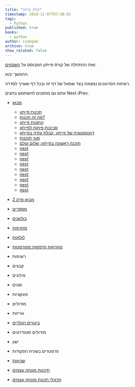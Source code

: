 ```yaml
---
title: "קורס פייתון"
timestamp: 2019-11-07T07:30:01
tags:
  - Python
published: true
books:
  - python
author: szabgab
archive: true
show_related: false
---
```



זאת ההתחלה של קורס פייתון המבוסס על [השקפים](https://code-maven.com/slides/python/).

ההמשך יבוא.

רשימת הסרטונים נמצאת בצד שמאל של דף זה ובכל דף ששייך לסדרה.

אתם גם מוזמנים להשתמש בחצים Next וPrev.


* [מבוא](/python-programming)
    * [תכנות פייתון](/python-programming)
    * [מה זה תכנות?](/python-what-is)
    * [התקנת פייתון](/python-installing)
    * [סביבות פיתוח לפייתון](/python-editors-and-ide)
    * [דוקומנטציה של פייתון, קבלת עזרה בפייתון](/python-documentation)
    * [סוגי תוכנות](/python-program-types)
    * [תוכנה ראשונה בפייתון: שלום עולם](/python-hello-world)
    * [next](/python-comments)
    * [next](/python-variables)
    * [next](/python-exercise-hello-world)
    * [next](/python-what-is-programming)
    * [next](/python-what-are-programming-languages)
    * [next](/python-value-types)
    * [next](/python-numerical-operations)
    * [next](/python-exercise-calculations)
    * [next](/python-solution-calculations)

* [מבוא פרק 2](/python-modules)
* [מספרים](/python-numbers)
* [בולאנים](/python-boolean-operators)
* [מחרוזות](/python-strings)
* [לולאות](/python-loops)
* [ מחרוזות הדפסות מפורמטות](/python-formatted-strings)
* רשימות
* קבצים
* מילונים
* סטים
* פונקציות
* מודולים
* אריזות
* [ביטויים רגולרים](/python-what-are-regexes)
* מודולים סטנדרטים
* ישון
* פרמטרים בשורת הפקודות
* [שגיאות](/python-exception-handling-hierarchy-of-calls)
* [תיכנות מונחה עצמים](/python-oop-what-is-oop)
* [תרגילי תכנות מונחה עצמים](https://code-maven.com/slides/python/exercise-oop-move)

<!--
## רשימות

    <li><a href=""></a></li>

<ol>
    <li>יצירת רשימה</li>
    <li>שליפת ערך מרשימה</li>
    <li>עדכון ערך ברשימה</li>
    <li>גישה לחתך של רשימה</li>
    <li>השמה והעתקה של רשימות</li>
    <li>האם ערך נמצה ברשימה?</li>
    <li>הוספת ערך באמצע הרשימה</li>
    <li>הוספת ערך בסוף הרשימה</li>
    <li>שליפת ערך מרשימה</li>
    <li>מעבר על כל הערכים של רשימה</li>
    <li>מעבר על האינדקסים של הרשימה</li>
    <li>תור</li>
    <li>מחסנית</li>
    <li>מיון רשימות</li>
    <li>מיון רשימה לפי ערך אחר</li>
    <li>טווחים (range)</li>
</ol>

## קבצים

<ol>
    <li>פתיחת קובץ לקריאה</li>
    <li>שם קובץ בשורת הפקודות</li>
    <li>קובץ שלא קיים</li>
    <li>טיפול בשגיאות בעת פתיחת קובץ וקריאה ממנו</li>
    <li>מעבר על מספר קבצים</li>
    <li>יצירת קובץ וכתיבה לקובץ</li>
    <li>הוספת שורות לקובץ קיים</li>
    <li>קבצים בינאריים</li>
    <li>בדיקה האם קובץ קיים</li>
</ol>

## מילון

<ol>
    <li>מה זה מילון בפייתון, לאיזו מטרה משתמשים במילון?</li>
    <li>יצירת מילון</li>
    <li>גישה לערכים במילון</li>
    <li>מעבר על כל המפתחות במילון</li>
    <li>בדיקת קיום של מפתח</li>
    <li>מחיקת מפתח ממילון</li>
    <li>רשימה של מילונים</li>
</ol>

## סטים

<ol>
    <li>פעולות על סטים</li>
</ol>

## פונקציות

<ol>
    <li>למה להשתמש בפונקציות</li>
    <li>הגדרת פונקציה פשוטה</li>
    <li>פרמטרים לפי מיקום</li>
    <li>פרמטרים לפי שם</li>
    <li>ברירת מחדל לערכים</li>
    <li>מספר לא מוגדר של פרמטרים</li>
    <li>זוגות של מפתח-ערך נוספים ברשימת הפרמטרים</li>
    <li>הגדרה כפולה של אותו שם לפונקציות ובכלל</li>
    <li>פונקציות רקורסיביות</li>
    <li>פונקצית פיבונצי</li>
    <li>דוקומנטציה של פונקציות</li>
</ol>

## מודולים

<ol>
    <li>מעבר משימוש בפונקציה בקובץ שבו היא מוגדרת לפונקציה שמוגדרת בקובץ אחר</li>
    <li>איך פייתון מוצא את הקובץ המתאים?</li>
    <li>דרכים שונות לשנות את רשימת המקומות בהם פייתון מחפש מודולים</li>
    <li>מסלול רלטיבי</li>
    <li>מסלול אבסולותי</li>
    <li>קומפילציה של מודולים</li>
    <li>יבוא מודולים בזמן ריצה</li>
    <li>יבוא מודולים לפי תנאים מסוימים</li>
    <li>מודול או סקריפת להרצה?</li>
    <li>האני של פייתון</li>
    <li>דוקטסט</li>
</ol>


## ביטויים רגולרים

<ol>
    <li>רגקסים</li>
    <li>התאמה של מספרים</li>
    <li>תפיסת מחרוזות</li>
    <li>מציאת כל המופעים</li>
    <li>תו כלשהו</li>
    <li>קבוצות של תווים</li>
    <li>קבוצות ידועות של תווים</li>
    <li>שלילה של קבוצת תווים</li>
    <li>תו אופציונלי - המכמת הראשון</li>
    <li>מכמתים</li>
    <li>התאמת מספרי ISBN</li>
    <li>התאמה לחלק של מחרוזת עם סימני תחילה וסוף</li>
<ol>

-->
